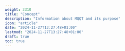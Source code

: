 ```yaml
---
weight: 3310
title: "Concept"
description: "Information about MQQT and its purpose"
icon: "article"
date: "2024-11-27T13:27:48+01:00"
lastmod: "2024-11-27T13:27:48+01:00"
draft: true
toc: true
---
```

